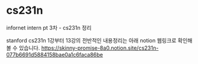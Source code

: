 # cs231n
infornet intern pt 3차 - cs231n 정리  

stanford cs231n 1강부터 13강의 전반적인 내용정리는 아래 notion 웹링크로 확인해볼 수 있습니다.
https://skinny-promise-8a0.notion.site/cs231n-077b6691d5884158bae0a1c6faca86be


